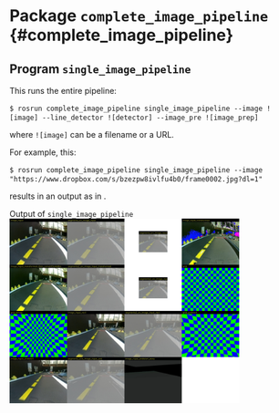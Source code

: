 # Package `complete_image_pipeline` {#complete_image_pipeline}

<move-here src="#complete_image_pipeline-autogenerated"/>


## Program `single_image_pipeline`

This runs the entire pipeline:

    $ rosrun complete_image_pipeline single_image_pipeline --image ![image] --line_detector ![detector] --image_pre ![image_prep]

where `![image]` can be a filename or a URL.

For example, this:

    $ rosrun complete_image_pipeline single_image_pipeline --image "https://www.dropbox.com/s/bzezpw8ivlfu4b0/frame0002.jpg?dl=1"

results in an output as in [](#fig:output-frame2).

<div figure-id='fig:output-frame2'>
    <figcaption>Output of <code>single_image_pipeline</code></figcaption>
    <img src="frame2-all.jpg"  id='frame2-all'/>
</div>

<style>
#frame2-all {
    width: 80%;
}
</style>
